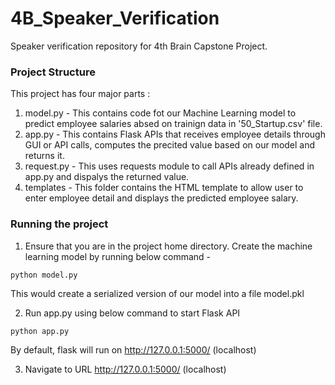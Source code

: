 # 4B_Speaker_Verification
Speaker verification repository for 4th Brain Capstone Project. 

### Project Structure
This project has four major parts :
1. model.py - This contains code fot our Machine Learning model to predict employee salaries absed on trainign data in '50_Startup.csv' file.
2. app.py - This contains Flask APIs that receives employee details through GUI or API calls, computes the precited value based on our model and returns it.
3. request.py - This uses requests module to call APIs already defined in app.py and dispalys the returned value.
4. templates - This folder contains the HTML template to allow user to enter employee detail and displays the predicted employee salary.

### Running the project
1. Ensure that you are in the project home directory. Create the machine learning model by running below command -
```
python model.py
```
This would create a serialized version of our model into a file model.pkl

2. Run app.py using below command to start Flask API
```
python app.py
```
By default, flask will run on http://127.0.0.1:5000/ (localhost)

3. Navigate to URL http://127.0.0.1:5000/ (localhost)
